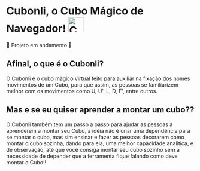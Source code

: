 # Cubonli, o Cubo Mágico de Navegador! <img src="https://github.com/AdrianFurquim/Cubonli/assets/116688048/530359d8-2cd5-4cae-a254-df2d2770a17f" alt="Cubo Magico" width="40px">



 :construction: Projeto em andamento :construction: 

 ## Afinal, o que é o Cubonli?

 O Cubonli é o cubo mágico virtual feito para auxiliar na fixação dos nomes movimentos de um Cubo, para que assim, as pessoas se familiarizem melhor com os movimentos como U, U', L, D, F', entre outros.

 ## Mas e se eu quiser aprender a montar um cubo??

 O Cubonli também tem um passo a passo para ajudar as pessoas a aprenderem a montar seu Cubo, a idéia não é criar uma dependência para se montar o cubo, mas sim ensinar e fazer as pessoas decorarem como montar o cubo sozinha, dando para ela, uma melhor capacidade analitica, 
 e de observação, até que você consiga montar seu cubo sozinho sem a necessidade de depender que a ferramenta fique falando como deve montar o Cubo!!
